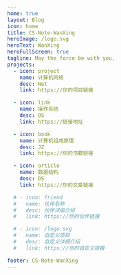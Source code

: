 ```yaml
---
home: true
layout: Blog
icon: home
title: CS-Note-WanXing
heroImage: /logo.svg
heroText: WanXing
heroFullScreen: true
tagline: May the force be with you.
projects:
  - icon: project
    name: 计算机网络
    desc: Net
    link: https://你的项目链接

  - icon: link
    name: 操作系统
    desc: OS
    link: https://链接地址

  - icon: book
    name: 计算机组成原理
    desc: JZ
    link: https://你的书籍链接

  - icon: article
    name: 数据结构
    desc: DS
    link: https://你的文章链接

  # - icon: friend
  #   name: 伙伴名称
  #   desc: 伙伴详细介绍
  #   link: https://你的伙伴链接

  # - icon: /logo.svg
  #   name: 自定义项目
  #   desc: 自定义详细介绍
  #   link: https://你的自定义链接

footer: CS-Note-WanXing
---
```


